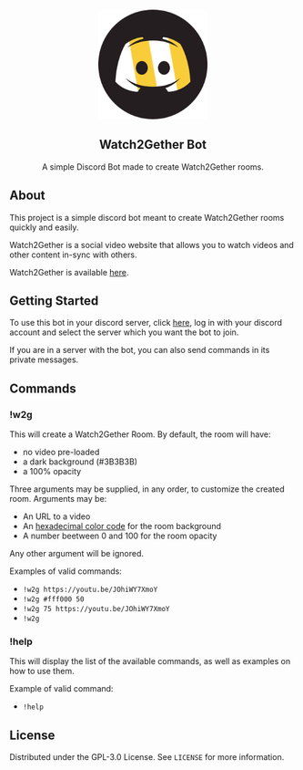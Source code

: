 <br />
<p align="center">
  <a href="https://github.com/TymeOn/W2G-Bot">
    <img src="assets/w2g_bot-logo.png" alt="Logo" width="192" height="192">
  </a>
  <h2 align="center">Watch2Gether Bot</h2>
  <p align="center">A simple Discord Bot made to create Watch2Gether rooms.</p>
</p>

## About

This project is a simple discord bot meant to create Watch2Gether rooms quickly and easily.

Watch2Gether is a social video website that allows you to watch videos and other content in-sync with others.

Watch2Gether is available [here](https://w2g.tv/).

## Getting Started

To use this bot in your discord server, click [here](https://discord.com/oauth2/authorize?client_id=817463038595563521&scope=bot&permissions=11264), log in with your discord account and select the server which you want the bot to join.

If you are in a server with the bot, you can also send commands in its private messages.


## Commands

### !w2g

This will create a Watch2Gether Room. By default, the room will have:

- no video pre-loaded
- a dark background (#3B3B3B)
- a 100% opacity

Three arguments may be supplied, in any order, to customize the created room.
Arguments may be:
- An URL to a video
- An [hexadecimal color code](https://en.wikipedia.org/wiki/Web_colors#Hex_triplet) for the room background
- A number beetween 0 and 100 for the room opacity

Any other argument will be ignored.

Examples of valid commands:

- `!w2g https://youtu.be/JOhiWY7XmoY`
- `!w2g #fff000 50`
- `!w2g 75 https://youtu.be/JOhiWY7XmoY`
- `!w2g`

### !help

This will display the list of the available commands, as well as examples on how to use them.

Example of valid command:

- `!help`

## License

Distributed under the GPL-3.0 License. See `LICENSE` for more information.